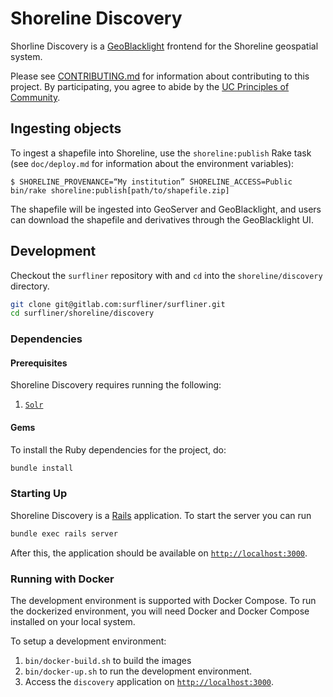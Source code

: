 # Shoreline Discovery

Shorline Discovery is a [GeoBlacklight][geoblacklight] frontend for the Shoreline
geospatial system.

Please see [CONTRIBUTING.md][contributing] for information about contributing to
this project. By participating, you agree to abide by the
[UC Principles of Community][principles].

## Ingesting objects

To ingest a shapefile into Shoreline, use the `shoreline:publish` Rake task (see
`doc/deploy.md` for information about the environment variables):
```
$ SHORELINE_PROVENANCE=“My institution” SHORELINE_ACCESS=Public bin/rake shoreline:publish[path/to/shapefile.zip]
```

The shapefile will be ingested into GeoServer and GeoBlacklight, and users can
download the shapefile and derivatives through the GeoBlacklight UI.

## Development

Checkout the `surfliner` repository with and `cd` into the `shoreline/discovery`
directory.

```sh
git clone git@gitlab.com:surfliner/surfliner.git
cd surfliner/shoreline/discovery
```

### Dependencies

#### Prerequisites

Shoreline Discovery requires running the following:

1. [`Solr`][solr]

#### Gems

To install the Ruby dependencies for the project, do:

```sh
bundle install
```

### Starting Up

Shoreline Discovery is a [Rails][rails] application. To start the server you can run


```sh
bundle exec rails server
```

After this, the application should be available on
[`http://localhost:3000`][localhost].

### Running with Docker

The development environment is supported with Docker Compose. To run the
dockerized environment, you will need Docker and Docker Compose installed on
your local system.

To setup a development environment:

1. `bin/docker-build.sh` to build the images
1. `bin/docker-up.sh` to run the development
   environment.
1. Access the `discovery` application on [`http://localhost:3000`][localhost].

[contributing]: ../../CONTRIBUTING.md
[geoblacklight]: https://github.com/geoblacklight/geoblacklight
[localhost]: http://localhost:3000
[principles]: https://ucnet.universityofcalifornia.edu/working-at-uc/our-values/principles-of-community.html
[rails]: https://rubyonrails.org/
[solr]: http://lucene.apache.org/solr/
